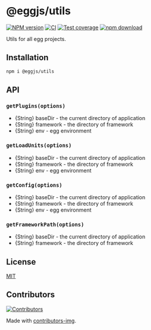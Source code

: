 # @eggjs/utils

[![NPM version][npm-image]][npm-url]
[![CI](https://github.com/eggjs/utils/actions/workflows/nodejs.yml/badge.svg)](https://github.com/eggjs/utils/actions/workflows/nodejs.yml)
[![Test coverage][codecov-image]][codecov-url]
[![npm download][download-image]][download-url]

[npm-image]: https://img.shields.io/npm/v/@eggjs/utils.svg?style=flat-square
[npm-url]: https://npmjs.org/package/@eggjs/utils
[codecov-image]: https://codecov.io/github/eggjs/utils/coverage.svg?branch=master
[codecov-url]: https://codecov.io/github/eggjs/utils?branch=master
[download-image]: https://img.shields.io/npm/dm/@eggjs/utils.svg?style=flat-square
[download-url]: https://npmjs.org/package/@eggjs/utils

Utils for all egg projects.

## Installation

```bash
npm i @eggjs/utils
```

## API

### `getPlugins(options)`

- {String} baseDir - the current directory of application
- {String} framework - the directory of framework
- {String} env - egg environment

### `getLoadUnits(options)`

- {String} baseDir - the current directory of application
- {String} framework - the directory of framework
- {String} env - egg environment

### `getConfig(options)`

- {String} baseDir - the current directory of application
- {String} framework - the directory of framework
- {String} env - egg environment

### `getFrameworkPath(options)`

- {String} baseDir - the current directory of application
- {String} framework - the directory of framework

## License

[MIT](LICENSE)

## Contributors

[![Contributors](https://contrib.rocks/image?repo=eggjs/utils)](https://github.com/eggjs/utils/graphs/contributors)

Made with [contributors-img](https://contrib.rocks).
